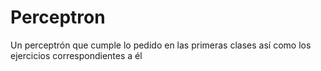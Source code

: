 # Perceptron

Un perceptrón que cumple lo pedido en las primeras clases así como los ejercicios correspondientes a él